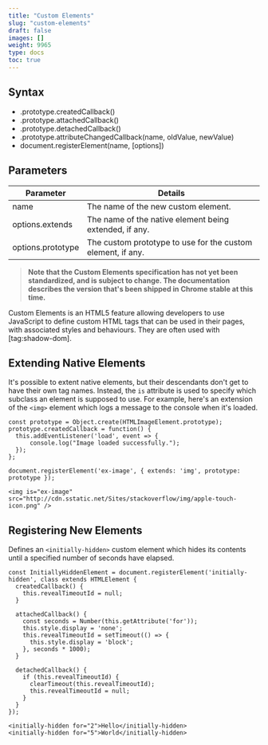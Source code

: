 ```yaml
---
title: "Custom Elements"
slug: "custom-elements"
draft: false
images: []
weight: 9965
type: docs
toc: true
---
```


## Syntax
 - .prototype.createdCallback()
 - .prototype.attachedCallback()
 - .prototype.detachedCallback()
 - .prototype.attributeChangedCallback(name, oldValue, newValue)
 - document.registerElement(name, [options])


## Parameters
| Parameter | Details |  
| --------- | ------- |  
| name | The name of the new custom element. |  
| options.extends | The name of the native element being extended, if any. |  
| options.prototype | The custom prototype to use for the custom element, if any. | 


> **Note that the Custom Elements specification has not yet been standardized, and is subject to change. The documentation describes the version that's been shipped in Chrome stable at this time.**

Custom Elements is an HTML5 feature allowing developers to use JavaScript to define custom HTML tags that can be used in their pages, with associated styles and behaviours. They are often used with [tag:shadow-dom].


## Extending Native Elements
It's possible to extent native elements, but their descendants don't get to have their own tag names. Instead, the `is` attribute is used to specify which subclass an element is supposed to use. For example, here's an extension of the `<img>` element which logs a message to the console when it's loaded.

    const prototype = Object.create(HTMLImageElement.prototype);
    prototype.createdCallback = function() {
      this.addEventListener('load', event => {
          console.log("Image loaded successfully.");
      });
    };
    
    document.registerElement('ex-image', { extends: 'img', prototype: prototype });

<!-- -->

    <img is="ex-image" src="http://cdn.sstatic.net/Sites/stackoverflow/img/apple-touch-icon.png" />

## Registering New Elements
Defines an `<initially-hidden>` custom element which hides its contents until a specified number of seconds have elapsed.

    const InitiallyHiddenElement = document.registerElement('initially-hidden', class extends HTMLElement {
      createdCallback() {
        this.revealTimeoutId = null;
      }

      attachedCallback() {
        const seconds = Number(this.getAttribute('for'));
        this.style.display = 'none';
        this.revealTimeoutId = setTimeout(() => {
          this.style.display = 'block';
        }, seconds * 1000);
      }

      detachedCallback() {
        if (this.revealTimeoutId) {
          clearTimeout(this.revealTimeoutId);
          this.revealTimeoutId = null;
        }
      }
    });

<!-- -->

    <initially-hidden for="2">Hello</initially-hidden>
    <initially-hidden for="5">World</initially-hidden>

